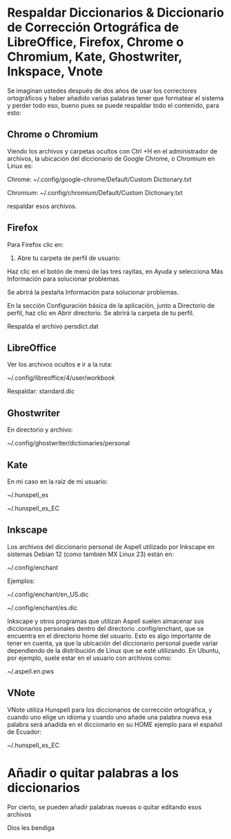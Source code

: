 # Respaldar Diccionarios & Diccionario de Corrección Ortográfica de LibreOffice, Firefox, Chrome o Chromium, Kate, Ghostwriter, Inkspace, Vnote
Se imaginan ustedes después de dos años de usar los correctores ortográficos y haber añadido varias palabras tener que formatear el sistema y perder todo eso, bueno pues se puede respaldar todo el contenido, para esto:


## Chrome o Chromium
Viendo los archivos y carpetas ocultos con Ctrl +H en el administrador de archivos, la ubicación del diccionario de Google Chrome, o Chromium en Linux es:

Chrome: ~/.config/google-chrome/Default/Custom Dictionary.txt

Chromium: ~/.config/chromium/Default/Custom Dictionary.txt

respaldar esos archivos.


## Firefox
Para Firefox clic en:

1. Abre tu carpeta de perfil de usuario:  

Haz clic en el botón de menú de las tres rayitas, en Ayuda y selecciona Más Información para solucionar problemas. 

Se abrirá la pestaña Información para solucionar problemas. 

En la sección Configuración básica de la aplicación, junto a Directorio de perfil, haz clic en Abrir directorio. Se abrirá la carpeta de tu perfil. 

Respalda el archivo persdict.dat 


## LibreOffice
Ver los archivos ocultos e ir a la ruta:

~/.config/libreoffice/4/user/workbook

Respaldar: standard.dic



## Ghostwriter
En directorio y archivo:

~/.config/ghostwriter/dictionaries/personal



## Kate
En mi caso en la raíz de mi usuario:

~/.hunspell_es

~/.hunspell_es_EC


## Inkscape
Los archivos del diccionario personal de Aspell utilizado por Inkscape en sistemas Debian 12 (como también MX Linux 23) están en:

~/.config/enchant

Ejemplos:

~/.config/enchant/en_US.dic

~/.config/enchant/es.dic

Inkscape y otros programas que utilizan Aspell suelen almacenar sus diccionarios personales dentro del directorio .config/enchant, que se encuentra en el directorio home del usuario.
Esto es algo importante de tener en cuenta, ya que la ubicación del diccionario personal puede variar dependiendo de la distribución de Linux que se esté utilizando. En Ubuntu, por ejemplo, suele estar en el usuario con archivos como:

~/.aspell.en.pws


## VNote
VNote utiliza Hunspell para los diccionarios de corrección ortográfica, y cuando uno elige un idioma y cuando uno añade una palabra nueva esa palabra será añadida en el diccionario en su HOME ejemplo para el español de Ecuador:

~/.hunspell_es_EC

# Añadir o quitar palabras a los diccionarios
Por cierto, se pueden añadir palabras nuevas o quitar editando esos archivos

Dios les bendiga 
